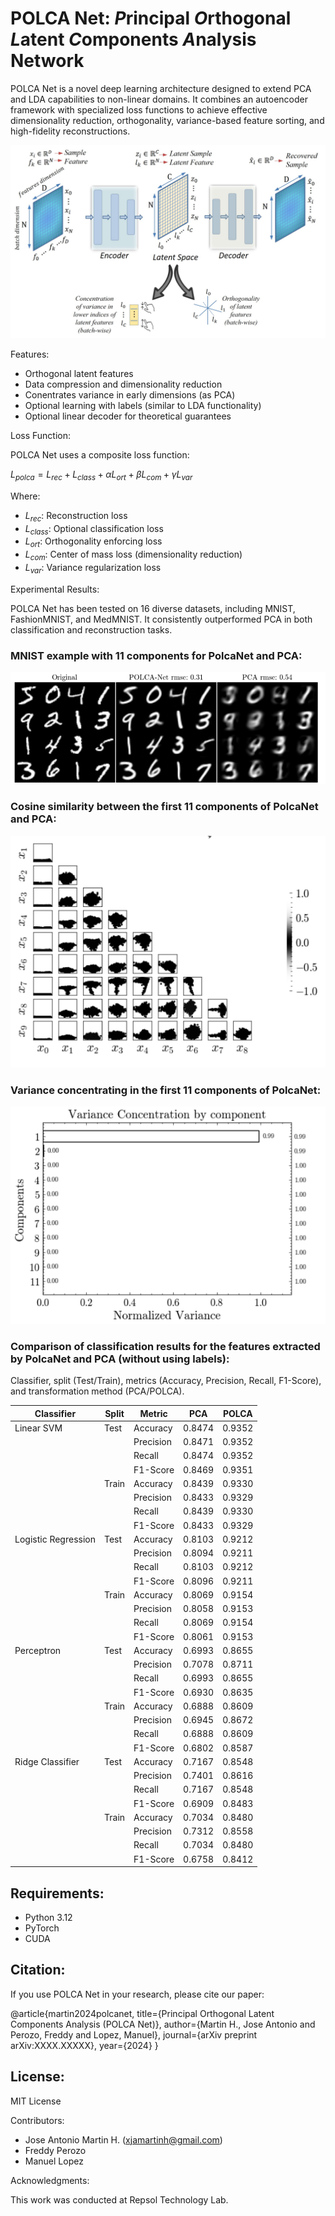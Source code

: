 # POLCA Net: *P*rincipal *O*rthogonal *L*atent *C*omponents *A*nalysis Network

POLCA Net is a novel deep learning architecture designed to extend PCA and LDA capabilities to non-linear domains. It combines an autoencoder framework with specialized loss functions to achieve effective dimensionality reduction, orthogonality, variance-based feature sorting, and high-fidelity reconstructions.

![POLCA Net Architecture](assets/modelo3.jpg)

Features:

- Orthogonal latent features
- Data compression and dimensionality reduction
- Conentrates variance in early dimensions (as PCA)
- Optional learning with labels (similar to LDA functionality)
- Optional linear decoder for theoretical guarantees

Loss Function:

POLCA Net uses a composite loss function:

$L_{polca} = L_{rec} + L_{class} + \alpha  L_{ort} + \beta L_{com} + \gamma L_{var}$

Where:
- $L_{rec}$: Reconstruction loss
- $L_{class}$: Optional classification loss
- $L_{ort}$: Orthogonality enforcing loss
- $L_{com}$: Center of mass loss (dimensionality reduction)
- $L_{var}$: Variance regularization loss

Experimental Results:

POLCA Net has been tested on 16 diverse datasets, including MNIST, FashionMNIST, and MedMNIST. It consistently outperformed PCA in both classification and reconstruction tasks.

### MNIST example with 11 components for PolcaNet and PCA:
![POLCA Net Architecture](assets/mnist_trained.png)

### Cosine similarity between the first 11 components of PolcaNet and PCA:
![POLCA Net Architecture](assets/mnist_cosine_similarity_of_components.png)

### Variance concentrating in the first 11 components of PolcaNet:
![POLCA Net Architecture](assets/mnist_variance.png)

###  Comparison of classification results for the features extracted by PolcaNet and PCA (without using labels):
Classifier, split (Test/Train), metrics (Accuracy, Precision, Recall, F1-Score), and transformation method (PCA/POLCA).

| Classifier | Split | Metric | PCA | POLCA |
|------------|-------|--------|-----|-------|
| Linear SVM | Test  | Accuracy | 0.8474 | 0.9352 |
|            |       | Precision | 0.8471 | 0.9352 |
|            |       | Recall | 0.8474 | 0.9352 |
|            |       | F1-Score | 0.8469 | 0.9351 |
|            | Train | Accuracy | 0.8439 | 0.9330 |
|            |       | Precision | 0.8433 | 0.9329 |
|            |       | Recall | 0.8439 | 0.9330 |
|            |       | F1-Score | 0.8433 | 0.9329 |
| Logistic Regression | Test | Accuracy | 0.8103 | 0.9212 |
|                     |      | Precision | 0.8094 | 0.9211 |
|                     |      | Recall | 0.8103 | 0.9212 |
|                     |      | F1-Score | 0.8096 | 0.9211 |
|                     | Train | Accuracy | 0.8069 | 0.9154 |
|                     |       | Precision | 0.8058 | 0.9153 |
|                     |       | Recall | 0.8069 | 0.9154 |
|                     |       | F1-Score | 0.8061 | 0.9153 |
| Perceptron | Test  | Accuracy | 0.6993 | 0.8655 |
|            |       | Precision | 0.7078 | 0.8711 |
|            |       | Recall | 0.6993 | 0.8655 |
|            |       | F1-Score | 0.6930 | 0.8635 |
|            | Train | Accuracy | 0.6888 | 0.8609 |
|            |       | Precision | 0.6945 | 0.8672 |
|            |       | Recall | 0.6888 | 0.8609 |
|            |       | F1-Score | 0.6802 | 0.8587 |
| Ridge Classifier | Test | Accuracy | 0.7167 | 0.8548 |
|                  |      | Precision | 0.7401 | 0.8616 |
|                  |      | Recall | 0.7167 | 0.8548 |
|                  |      | F1-Score | 0.6909 | 0.8483 |
|                  | Train | Accuracy | 0.7034 | 0.8480 |
|                  |       | Precision | 0.7312 | 0.8558 |
|                  |       | Recall | 0.7034 | 0.8480 |
|                  |       | F1-Score | 0.6758 | 0.8412 |
 


## Requirements:

- Python 3.12
- PyTorch 
- CUDA 

## Citation:

If you use POLCA Net in your research, please cite our paper:

@article{martin2024polcanet,
  title={Principal Orthogonal Latent Components Analysis (POLCA Net)},
  author={Martin H., Jose Antonio and Perozo, Freddy and Lopez, Manuel},
  journal={arXiv preprint arXiv:XXXX.XXXXX},
  year={2024}
}

## License:

MIT License

Contributors:

- Jose Antonio Martin H. (xjamartinh@gmail.com)
- Freddy Perozo 
- Manuel Lopez 

Acknowledgments:

This work was conducted at Repsol Technology Lab.
